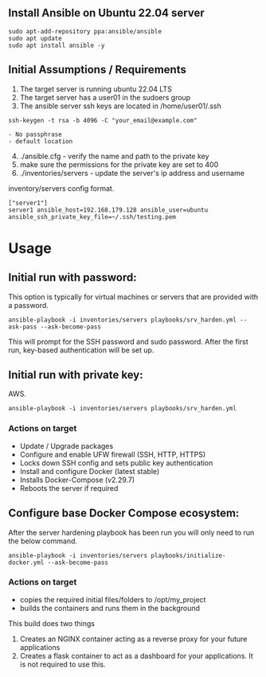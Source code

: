## Install Ansible on Ubuntu 22.04 server
```
sudo apt-add-repository ppa:ansible/ansible
sudo apt update
sudo apt install ansible -y
```

## Initial Assumptions / Requirements
1. The target server is running ubuntu 22.04 LTS
2. The target server has a user01 in the sudoers group
3. The ansible server ssh keys are located in /home/user01/.ssh
    
`ssh-keygen -t rsa -b 4096 -C "your_email@example.com"`
    
    - No passphrase
    - default location
    
4. ./ansible.cfg - verify the name and path to the private key
5. make sure the permissions for the private key are set to 400
6. ./inventories/servers - update the server's ip address and username

inventory/servers config format.
```
["server1"]
server1 ansible_host=192.168.179.128 ansible_user=ubuntu ansible_ssh_private_key_file=~/.ssh/testing.pem
```

# Usage
## Initial run with password:

This option is typically for virtual machines or servers that are provided with a password.

`ansible-playbook -i inventories/servers playbooks/srv_harden.yml --ask-pass --ask-become-pass`

This will prompt for the SSH password and sudo password. After the first run, key-based authentication will be set up.

## Initial run with private key:

AWS.

`ansible-playbook -i inventories/servers playbooks/srv_harden.yml`


### Actions on target
- Update / Upgrade packages
- Configure and enable UFW firewall (SSH, HTTP, HTTPS)
- Locks down SSH config and sets public key authentication
- Install and configure Docker (latest stable)
- Installs Docker-Compose (v2.29.7)
- Reboots the server if required

## Configure base Docker Compose ecosystem:
After the server hardening playbook has been run you will only need to run the below command.

`ansible-playbook -i inventories/servers playbooks/initialize-docker.yml --ask-become-pass`

### Actions on target
- copies the required initial files/folders to /opt/my_project
- builds the containers and runs them in the background

This build does two things
1. Creates an NGINX container acting as a reverse proxy for your future applications
2. Creates a flask container to act as a dashboard for your applications. It is not required to use this.